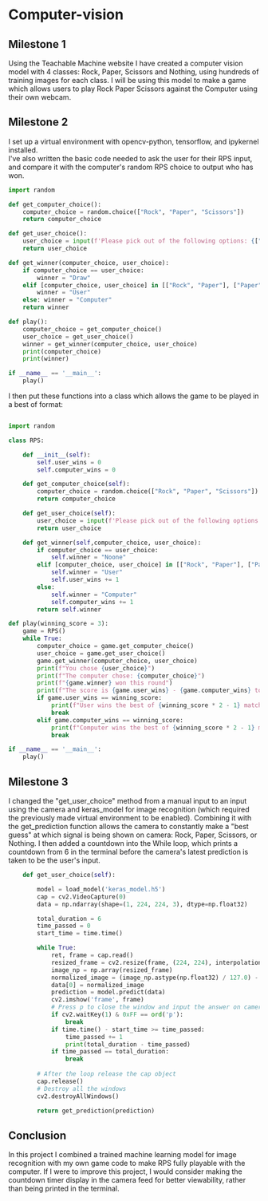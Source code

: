 # Computer-vision

## Milestone 1

Using the Teachable Machine website I have created a computer vision model with 4 classes: Rock, Paper, Scissors and Nothing, using hundreds of training images for each class. I will be using this model to make a game which allows users to play Rock Paper Scissors against the Computer using their own webcam.

## Milestone 2

I set up a virtual environment with opencv-python, tensorflow, and ipykernel installed. \
I've also written the basic code needed to ask the user for their RPS input, and compare it with the computer's random RPS choice to output who has won.

```python
import random

def get_computer_choice():
    computer_choice = random.choice(["Rock", "Paper", "Scissors"])
    return computer_choice

def get_user_choice():
    user_choice = input(f'Please pick out of the following options: {["Rock", "Paper", "Scissors"]}')
    return user_choice

def get_winner(computer_choice, user_choice):
    if computer_choice == user_choice:
        winner = "Draw"
    elif [computer_choice, user_choice] in [["Rock", "Paper"], ["Paper", "Scissors"], ["Scissors", "Rock"]]:
        winner = "User"
    else: winner = "Computer"
    return winner

def play():
    computer_choice = get_computer_choice()
    user_choice = get_user_choice()
    winner = get_winner(computer_choice, user_choice)
    print(computer_choice)
    print(winner)

if __name__ == '__main__':
    play()
```

I then put these functions into a class which allows the game to be played in a best of format:

```python

import random

class RPS:

    def __init__(self):
        self.user_wins = 0
        self.computer_wins = 0

    def get_computer_choice(self):
        computer_choice = random.choice(["Rock", "Paper", "Scissors"])
        return computer_choice

    def get_user_choice(self):
        user_choice = input(f'Please pick out of the following options: {["Rock", "Paper", "Scissors"]}')
        return user_choice

    def get_winner(self,computer_choice, user_choice):
        if computer_choice == user_choice:
            self.winner = "Noone"
        elif [computer_choice, user_choice] in [["Rock", "Paper"], ["Paper", "Scissors"], ["Scissors", "Rock"]]:
            self.winner = "User"
            self.user_wins += 1
        else: 
            self.winner = "Computer"
            self.computer_wins += 1
        return self.winner

def play(winning_score = 3):
    game = RPS()
    while True:
        computer_choice = game.get_computer_choice()
        user_choice = game.get_user_choice()
        game.get_winner(computer_choice, user_choice)
        print(f"You chose {user_choice}")
        print(f"The computer chose: {computer_choice}")
        print(f"{game.winner} won this round")
        print(f"The score is {game.user_wins} - {game.computer_wins} to you!")
        if game.user_wins == winning_score:
            print(f"User wins the best of {winning_score * 2 - 1} match!")
            break
        elif game.computer_wins == winning_score:
            print(f"Computer wins the best of {winning_score * 2 - 1} match!")
            break

if __name__ == '__main__':
    play()
```

## Milestone 3

I changed the "get_user_choice" method from a manual input to an input using the camera and keras_model for image recognition (which required the previously made virtual environment to be enabled). Combining it with the get_prediction function allows the camera to constantly make a "best guess" at which signal is being shown on camera: Rock, Paper, Scissors, or Nothing. I then added a countdown into the While loop, which prints a countdown from 6 in the terminal before the camera's latest prediction is taken to be the user's input.

```python
    def get_user_choice(self):

        model = load_model('keras_model.h5')
        cap = cv2.VideoCapture(0)
        data = np.ndarray(shape=(1, 224, 224, 3), dtype=np.float32)

        total_duration = 6
        time_passed = 0
        start_time = time.time()

        while True: 
            ret, frame = cap.read()
            resized_frame = cv2.resize(frame, (224, 224), interpolation = cv2.INTER_AREA)
            image_np = np.array(resized_frame)
            normalized_image = (image_np.astype(np.float32) / 127.0) - 1 # Normalize the image
            data[0] = normalized_image
            prediction = model.predict(data)
            cv2.imshow('frame', frame)
            # Press p to close the window and input the answer on camera
            if cv2.waitKey(1) & 0xFF == ord('p'):
                break
            if time.time() - start_time >= time_passed:
                time_passed += 1
                print(total_duration - time_passed)
            if time_passed == total_duration:
                break
                    
        # After the loop release the cap object
        cap.release()
        # Destroy all the windows
        cv2.destroyAllWindows()

        return get_prediction(prediction)
```

## Conclusion

In this project I combined a trained machine learning model for image recognition with my own game code to make RPS fully playable with the computer. If I were to improve this project, I would consider making the countdown timer display in the camera feed for better viewability, rather than being printed in the terminal.